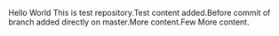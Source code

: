 Hello World This is test repository.Test content added.Before commit of branch added directly on master.More content.Few More content.
